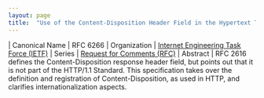 ```yaml
---
layout: page
title:  "Use of the Content-Disposition Header Field in the Hypertext Transfer Protocol (HTTP)"
---
```


| Canonical Name | RFC 6266
| Organization | [Internet Engineering Task Force (IETF)](..)
| Series | [Request for Comments (RFC)](..)
| Abstract | RFC 2616 defines the Content-Disposition response header field, but points out that it is not part of the HTTP/1.1 Standard. This specification takes over the definition and registration of Content-Disposition, as used in HTTP, and clarifies internationalization aspects.
